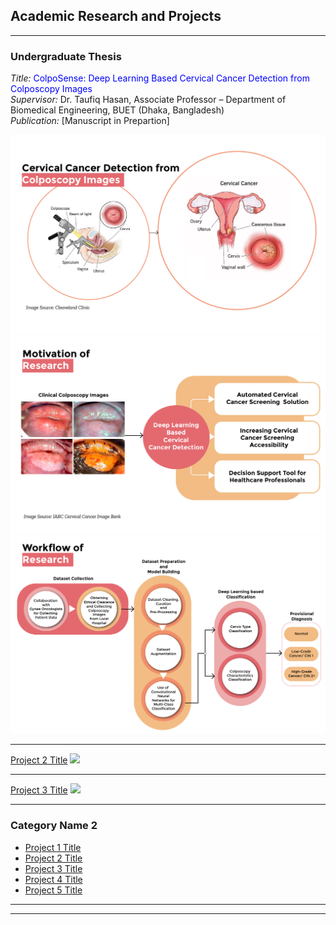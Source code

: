 ## Academic Research and Projects

---

### Undergraduate Thesis

_Title:_ <span style="color:blue">ColpoSense: Deep Learning Based Cervical Cancer Detection from Colposcopy Images</span>
<br>
_Supervisor:_ Dr. Taufiq Hasan, Associate Professor – Department of Biomedical Engineering, BUET (Dhaka, Bangladesh)
<br>
_Publication:_ [Manuscript in Prepartion]

![Image](Images/Thesis_1.png?raw=true")
![Image](Images/Thesis_2.png?raw=true")
![Image](Images/Thesis_3.png?raw=true")

---
[Project 2 Title](/pdf/sample_presentation.pdf)
<img src="images/dummy_thumbnail.jpg?raw=true"/>

---
[Project 3 Title](http://example.com/)
<img src="images/dummy_thumbnail.jpg?raw=true"/>

---

### Category Name 2

- [Project 1 Title](http://example.com/)
- [Project 2 Title](http://example.com/)
- [Project 3 Title](http://example.com/)
- [Project 4 Title](http://example.com/)
- [Project 5 Title](http://example.com/)

---




---
